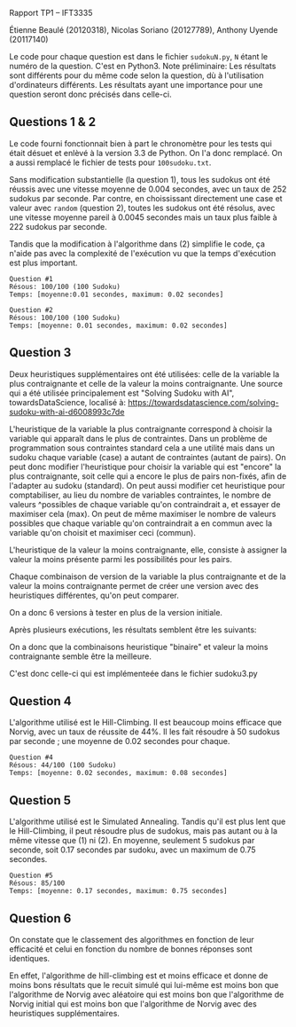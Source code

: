 Rapport TP1 – IFT3335

Étienne Beaulé (20120318), Nicolas Soriano (20127789), Anthony Uyende (20117140)

Le code pour chaque question est dans le fichier `sudokuN.py`, `N` étant le numéro de la question. C'est en Python3.
Note préliminaire: Les résultats sont différents pour du même code selon la question, dù à l'utilisation d'ordinateurs différents. Les résultats ayant une importance pour une question seront donc précisés dans celle-ci.

Questions 1 & 2
---------------

Le code fourni fonctionnait bien à part le chronomètre pour les tests qui était désuet et enlèvé à la version 3.3 de Python. On l'a donc remplacé. On a aussi remplacé le fichier de tests pour `100sudoku.txt`.

Sans modification substantielle (la question 1), tous les sudokus ont été réussis avec une vitesse moyenne de 0.004 secondes, avec un taux de 252 sudokus par seconde. Par contre, en choississant directement une case et valeur avec `random` (question 2), toutes les sudokus ont été résolus, avec une vitesse moyenne pareil à 0.0045 secondes mais un taux plus faible à 222 sudokus par seconde.

Tandis que la modification à l'algorithme dans (2) simplifie le code, ça n'aide pas avec la complexité de l'exécution vu que la temps d'exécution est plus important.

```
Question #1
Résous: 100/100 (100 Sudoku)
Temps: [moyenne:0.01 secondes, maximum: 0.02 secondes]

Question #2
Résous: 100/100 (100 Sudoku)
Temps: [moyenne: 0.01 secondes, maximum: 0.02 secondes]
```

Question 3
----------

Deux heuristiques supplémentaires ont été utilisées: celle de la variable la plus contraignante et celle de la valeur la moins contraignante.
Une source qui a été utilisée principalement est "Solving Sudoku with AI", towardsDataScience, localisé à: https://towardsdatascience.com/solving-sudoku-with-ai-d6008993c7de

L'heuristique de la variable la plus contraignante correspond à choisir la variable qui apparaît dans le plus de contraintes. Dans un problème de programmation sous contraintes standard cela a une utilité mais dans un sudoku chaque variable (case) a autant de contraintes (autant de pairs).
On peut donc modifier l'heuristique pour choisir la variable qui est "encore" la plus contraignante, soit celle qui a encore le plus de pairs non-fixés, afin de l'adapter au sudoku (standard).
On peut aussi modifier cet heuristique pour comptabiliser, au lieu du nombre de variables contraintes, le nombre de valeurs ^possibles de chaque variable qu'on contraindrait a, et essayer de maximiser cela (max).
On peut de même maximiser le nombre de valeurs possibles que chaque variable qu'on contraindrait a en commun avec la variable qu'on choisit et maximiser ceci (commun).

L'heuristique de la valeur la moins contraignante, elle, consiste à assigner la valeur la moins présente parmi les possibilités pour les pairs.

Chaque combinaison de version de la variable la plus contraignante et de la valeur la moins contraignante permet de créer une version avec des heuristiques différentes, qu'on peut comparer.

On a donc 6 versions à tester en plus de la version initiale.

Après plusieurs exécutions, les résultats semblent être les suivants:




On a donc que la combinaisons heuristique "binaire" et valeur la moins contraignante semble être la meilleure.

C'est donc celle-ci qui est implémenteée dans le fichier sudoku3.py

Question 4
-----------
L'algorithme utilisé est le Hill-Climbing. Il est beaucoup moins efficace que Norvig, avec un taux de réussite de 44%. Il les fait résoudre à 50 sudokus par seconde ; une moyenne de 0.02 secondes pour chaque.
```
Question #4
Résous: 44/100 (100 Sudoku)
Temps: [moyenne: 0.02 secondes, maximum: 0.08 secondes]
```

Question 5
-----------
L'algorithme utilisé est le Simulated Annealing. Tandis qu'il est plus lent que le Hill-Climbing, il peut résoudre plus de sudokus, mais pas autant ou à la même vitesse que (1) ni (2). En moyenne, seulement 5 sudokus par seconde, soit 0.17 secondes par sudoku, avec un maximum de 0.75 secondes.
```
Question #5
Résous: 85/100
Temps: [moyenne: 0.17 secondes, maximum: 0.75 secondes]
```

Question 6
----------

On constate que le classement des algorithmes en fonction de leur efficacité et celui en fonction du nombre de bonnes réponses sont identiques.

En effet, l'algorithme de hill-climbing est et moins efficace et donne de moins bons résultats que le recuit simulé qui lui-même est moins bon que l'algorithme de Norvig avec aléatoire qui est moins bon que l'algorithme de Norvig initial qui est moins bon que l'algorithme de Norvig avec des heuristiques supplémentaires.


